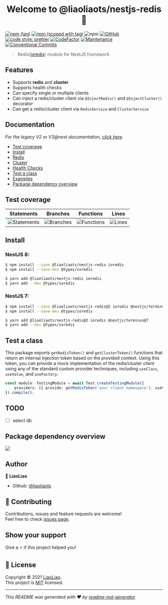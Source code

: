 <h1 align="center">Welcome to @liaoliaots/nestjs-redis 👋</h1>

[![npm (tag)](https://img.shields.io/npm/v/@liaoliaots/nestjs-redis/latest?style=flat-square)](https://www.npmjs.com/package/@liaoliaots/nestjs-redis)
[![npm (scoped with tag)](https://img.shields.io/npm/v/@liaoliaots/nestjs-redis/next?style=flat-square)](https://www.npmjs.com/package/@liaoliaots/nestjs-redis/v/3.0.0-next.3)
![npm](https://img.shields.io/npm/dw/@liaoliaots/nestjs-redis?style=flat-square)
[![GitHub](https://img.shields.io/github/license/liaoliaots/nestjs-redis?style=flat-square)](https://github.com/liaoliaots/nestjs-redis/blob/main/LICENSE)
[![code style: prettier](https://img.shields.io/badge/code_style-prettier-ff69b4.svg?style=flat-square)](https://github.com/prettier/prettier)
[![CodeFactor](https://www.codefactor.io/repository/github/liaoliaots/nestjs-redis/badge)](https://www.codefactor.io/repository/github/liaoliaots/nestjs-redis)
[![Maintenance](https://img.shields.io/badge/Maintained%3F-yes-green.svg)](https://github.com/liaoliaots/nestjs-redis/graphs/commit-activity)
[![Conventional Commits](https://img.shields.io/badge/Conventional%20Commits-1.0.0-yellow.svg)](https://conventionalcommits.org)

> Redis([ioredis](https://github.com/luin/ioredis)) module for NestJS framework

## Features

-   Supports **redis** and **cluster**
-   Supports health checks
-   Can specify single or multiple clients
-   Can inject a redis/cluster client via `@InjectRedis()` and `@InjectCluster()` decorator
-   Can get a redis/cluster client via `RedisService` and `ClusterService`

## Documentation

_For the legacy V2 or V3@next documentation, [click here](https://github.com/liaoliaots/nestjs-redis/blob/main/docs/v2/README.md)._

-   [Test coverage](#test-coverage)
-   [Install](#install)
-   [Redis](https://github.com/liaoliaots/nestjs-redis/blob/main/docs/v3/redis.md)
-   [Cluster](https://github.com/liaoliaots/nestjs-redis/blob/main/docs/v3/cluster.md)
-   [Health Checks](https://github.com/liaoliaots/nestjs-redis/blob/main/docs/v3/health-check.md)
-   [Test a class](#test-a-class)
-   [Examples](https://github.com/liaoliaots/nestjs-redis/blob/main/docs/v3/examples.md)
-   [Package dependency overview](#package-dependency-overview)

## Test coverage

| Statements                                                                    | Branches                                                                  | Functions                                                                   | Lines                                                               |
| ----------------------------------------------------------------------------- | ------------------------------------------------------------------------- | --------------------------------------------------------------------------- | ------------------------------------------------------------------- |
| ![Statements](https://img.shields.io/badge/statements-100%25-brightgreen.svg) | ![Branches](https://img.shields.io/badge/branches-100%25-brightgreen.svg) | ![Functions](https://img.shields.io/badge/functions-100%25-brightgreen.svg) | ![Lines](https://img.shields.io/badge/lines-100%25-brightgreen.svg) |

## Install

### NestJS 8:

```sh
$ npm install --save @liaoliaots/nestjs-redis ioredis
$ npm install --save-dev @types/ioredis
```

```sh
$ yarn add @liaoliaots/nestjs-redis ioredis
$ yarn add --dev @types/ioredis
```

### NestJS 7:

```sh
$ npm install --save @liaoliaots/nestjs-redis@2 ioredis @nestjs/terminus@7
$ npm install --save-dev @types/ioredis
```

```sh
$ yarn add @liaoliaots/nestjs-redis@2 ioredis @nestjs/terminus@7
$ yarn add --dev @types/ioredis
```

## Test a class

This package exports `getRedisToken()` and `getClusterToken()` functions that return an internal injection token based on the provided context. Using this token, you can provide a mock implementation of the redis/cluster client using any of the standard custom provider techniques, including `useClass`, `useValue`, and `useFactory`.

```TypeScript
const module: TestingModule = await Test.createTestingModule({
    providers: [{ provide: getRedisToken('your client namespace'), useValue: mockClient }, YourService]
}).compile();
```

## TODO

-   [ ] select db

## Package dependency overview

![](https://github.com/liaoliaots/nestjs-redis/blob/main/docs/v3/dependency-graph.svg)

## Author

👤 **LiaoLiao**

-   Github: [@liaoliaots](https://github.com/liaoliaots)

## 🤝 Contributing

Contributions, issues and feature requests are welcome!<br />Feel free to check [issues page](https://github.com/liaoliaots/nestjs-redis/issues).

## Show your support

Give a ⭐️ if this project helped you!

## 📝 License

Copyright © 2021 [LiaoLiao](https://github.com/liaoliaots).<br />
This project is [MIT](https://github.com/liaoliaots/nestjs-redis/blob/main/LICENSE) licensed.

---

_This README was generated with ❤️ by [readme-md-generator](https://github.com/kefranabg/readme-md-generator)_
